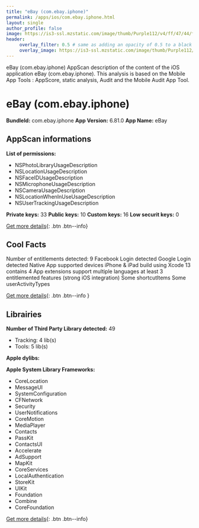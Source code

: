 ```yaml
---
title: "eBay (com.ebay.iphone)"
permalink: /apps/ios/com.ebay.iphone.html
layout: single
author_profile: false
image: https://is3-ssl.mzstatic.com/image/thumb/Purple112/v4/ff/47/44/ff474470-e36b-fe44-0ba9-2b7b020baa23/AppIcon-1x_U007emarketing-0-5-0-0-85-220.png/512x512bb.jpg
header: 
     overlay_filter: 0.5 # same as adding an opacity of 0.5 to a black background
     overlay_image: https://is3-ssl.mzstatic.com/image/thumb/Purple112/v4/ff/47/44/ff474470-e36b-fe44-0ba9-2b7b020baa23/AppIcon-1x_U007emarketing-0-5-0-0-85-220.png/512x512bb.jpg
---
```

eBay (com.ebay.iphone) AppScan description of the content of the iOS application eBay (com.ebay.iphone). This analysis is based on the Mobile App Tools : AppScore, static analysis, Audit and the Mobile Audit App Tool.

# eBay (com.ebay.iphone)

**BundleId:** com.ebay.iphone
**App Version:** 6.81.0
**App Name:** eBay


## AppScan informations 

**List of permissions:** 
- NSPhotoLibraryUsageDescription
- NSLocationUsageDescription
- NSFaceIDUsageDescription
- NSMicrophoneUsageDescription
- NSCameraUsageDescription
- NSLocationWhenInUseUsageDescription
- NSUserTrackingUsageDescription
  
  
**Private keys:** 33
**Public keys:** 10
**Custom keys:** 16
**Low securit keys:** 0
  
[Get more details](/pricing.html){: .btn .btn--info}

## Cool Facts

Number of entitlements detected: 9
Facebook Login detected
Google Login detected
Native App
supported devices iPhone & iPad
build using Xcode 13
contains 4 App extensions
support multiple languages
at least 3 entitlemented features (strong iOS integration)
Some shortcutItems 
Some userActivityTypes
  
[Get more details](/pricing.html){: .btn .btn--info }

## Librairies 
**Number of Third Party Library detected:** 49
- Tracking: 4 lib(s)
- Tools: 5 lib(s)


**Apple dylibs:**


**Apple System Library Frameworks:**
- CoreLocation
- MessageUI
- SystemConfiguration
- CFNetwork
- Security
- UserNotifications
- CoreMotion
- MediaPlayer
- Contacts
- PassKit
- ContactsUI
- Accelerate
- AdSupport
- MapKit
- CoreServices
- LocalAuthentication
- StoreKit
- UIKit
- Foundation
- Combine
- CoreFoundation


  
[Get more details](/pricing.html){: .btn .btn--info}

